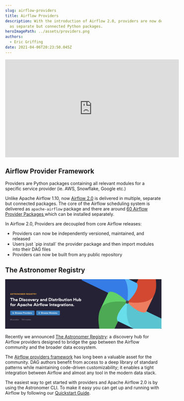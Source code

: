 ```yaml
---
slug: airflow-providers
title: Airflow Providers
description: With the introduction of Airflow 2.0, providers are now delivered
  as separate but connected Python packages.
heroImagePath: ../assets/providers.png
authors:
  - Eric Griffing
date: 2021-04-06T20:23:50.045Z
---
```

<!-- markdownlint-disable MD033 -->

<iframe width="560" height="315" src="https://www.youtube.com/embed/vEEn_dutW8A" title="YouTube video player" frameborder="0" allow="accelerometer; autoplay; clipboard-write; encrypted-media; gyroscope; picture-in-picture" allowfullscreen></iframe>

## Airflow Provider Framework

Providers are Python packages containing all relevant modules for a specific service provider (ie. AWS, Snowflake, Google etc.)

Unlike Apache Airflow 1.10, now [Airflow 2.0](https://www.astronomer.io/blog/introducing-airflow-2-0) is delivered in multiple, separate but connected packages. The core of the Airflow scheduling system is delivered as `apache-airflow` package and there are around [60 Airflow Provider Packages ](https://registry.astronomer.io/)which can be installed separately.

In Airflow 2.0, Providers are decoupled from core Airflow releases: 

* Providers can now be independently versioned, maintained, and released
* Users just \`pip install\` the provider package and then import modules into their DAG files
* Providers can now be built from any public repository  

## The Astronomer Registry

![Astronomer Registry](../assets/registry-1.png)

Recently we announced [The Astronomer Registry](http://registry.astronomer.io/): a discovery hub for Airflow providers designed to bridge the gap between the Airflow community and the broader data ecosystem.

The [Airflow providers framework](http://airflow.apache.org/docs/apache-airflow-providers/) has long been a valuable asset for the community. DAG authors benefit from access to a deep library of standard patterns while maintaining code-driven customizability; it enables a tight integration between Airflow and almost any tool in the modern data stack.

The easiest way to get started with providers and Apache Airflow 2.0 is by using the Astronomer CLI. To make it easy you can get up and running with Airflow by following our [Quickstart Guide](https://www.astronomer.io/guides/get-started-airflow-2).
